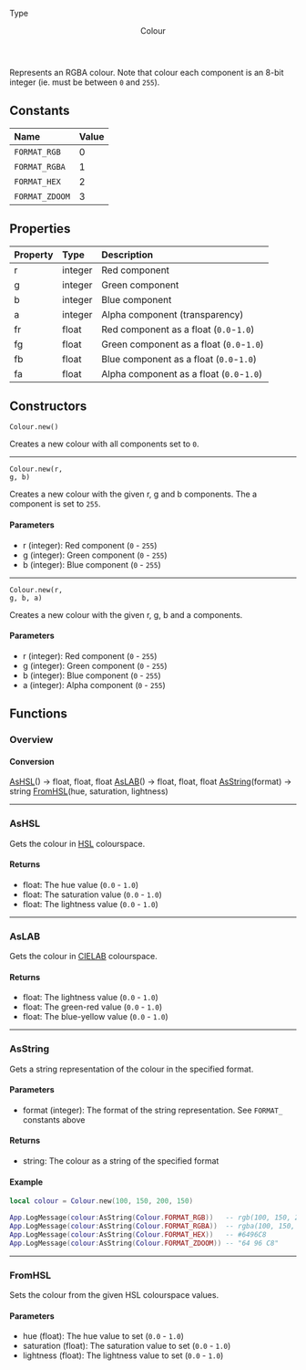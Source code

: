 <subhead>Type</subhead>
<header>Colour</header>

Represents an RGBA colour. Note that colour each component is an 8-bit integer (ie. must be between `0` and `255`).

## Constants

| Name | Value |
|:-----|:------|
`FORMAT_RGB` | 0
`FORMAT_RGBA` | 1
`FORMAT_HEX` | 2
`FORMAT_ZDOOM` | 3

## Properties

| Property | Type | Description |
|:---------|:-----|:------------|
<prop class="rw">r</prop> | <type>integer</type> | Red component
<prop class="rw">g</prop> | <type>integer</type> | Green component
<prop class="rw">b</prop> | <type>integer</type> | Blue component
<prop class="rw">a</prop> | <type>integer</type> | Alpha component (transparency)
<prop class="ro">fr</prop> | <type>float</type> | Red component as a float (`0.0`-`1.0`)
<prop class="ro">fg</prop> | <type>float</type> | Green component as a float (`0.0`-`1.0`)
<prop class="ro">fb</prop> | <type>float</type> | Blue component as a float (`0.0`-`1.0`)
<prop class="ro">fa</prop> | <type>float</type> | Alpha component as a float (`0.0`-`1.0`)

## Constructors

<code><type>Colour</type>.<func>new</func>()</code>

Creates a new colour with all components set to `0`.

---
<code><type>Colour</type>.<func>new</func>(<arg>r</arg>, <arg>g</arg>, <arg>b</arg>)</code>

Creates a new colour with the given <arg>r</arg>, <arg>g</arg> and <arg>b</arg> components. The <prop>a</prop> component is set to `255`.

#### Parameters

* <arg>r</arg> (<type>integer</type>): Red component (`0` - `255`)
* <arg>g</arg> (<type>integer</type>): Green component (`0` - `255`)
* <arg>b</arg> (<type>integer</type>): Blue component (`0` - `255`)

---
<code><type>Colour</type>.<func>new</func>(<arg>r</arg>, <arg>g</arg>, <arg>b</arg>, <arg>a</arg>)</code>

Creates a new colour with the given <arg>r</arg>, <arg>g</arg>, <arg>b</arg> and <arg>a</arg> components.

#### Parameters

* <arg>r</arg> (<type>integer</type>): Red component (`0` - `255`)
* <arg>g</arg> (<type>integer</type>): Green component (`0` - `255`)
* <arg>b</arg> (<type>integer</type>): Blue component (`0` - `255`)
* <arg>a</arg> (<type>integer</type>): Alpha component (`0` - `255`)

## Functions

### Overview

#### Conversion

<fdef>[AsHSL](#ashsl)() -> <type>float</type>, <type>float</type>, <type>float</type></fdef>
<fdef>[AsLAB](#aslab)() -> <type>float</type>, <type>float</type>, <type>float</type></fdef>
<fdef>[AsString](#aslab)(<arg>format</arg>) -> <type>string</type></fdef>
<fdef>[FromHSL](#fromhsl)(<arg>hue</arg>, <arg>saturation</arg>, <arg>lightness</arg>)</fdef>

---
### AsHSL

Gets the colour in [HSL](https://en.wikipedia.org/wiki/HSL_and_HSV) colourspace.

#### Returns

* <type>float</type>: The hue value (`0.0` - `1.0`)
* <type>float</type>: The saturation value (`0.0` - `1.0`)
* <type>float</type>: The lightness value (`0.0` - `1.0`)

---
### AsLAB

Gets the colour in [CIELAB](https://en.wikipedia.org/wiki/CIELAB_color_space) colourspace.

#### Returns

* <type>float</type>: The lightness value (`0.0` - `1.0`)
* <type>float</type>: The green-red value (`0.0` - `1.0`)
* <type>float</type>: The blue-yellow value (`0.0` - `1.0`)

---
### AsString

Gets a string representation of the colour in the specified <arg>format</arg>.

#### Parameters

* <arg>format</arg> (<type>integer</type>): The format of the string representation. See `FORMAT_` constants above

#### Returns

* <type>string</type>: The colour as a string of the specified format

#### Example

```lua
local colour = Colour.new(100, 150, 200, 150)

App.LogMessage(colour:AsString(Colour.FORMAT_RGB))   -- rgb(100, 150, 200)
App.LogMessage(colour:AsString(Colour.FORMAT_RGBA))  -- rgba(100, 150, 200, 150)
App.LogMessage(colour:AsString(Colour.FORMAT_HEX))   -- #6496C8
App.LogMessage(colour:AsString(Colour.FORMAT_ZDOOM)) -- "64 96 C8"
```

---
### FromHSL

Sets the colour from the given HSL colourspace values.

#### Parameters

* <arg>hue</arg> (<type>float</type>): The hue value to set (`0.0` - `1.0`)
* <arg>saturation</arg> (<type>float</type>): The saturation value to set (`0.0` - `1.0`)
* <arg>lightness</arg> (<type>float</type>): The lightness value to set (`0.0` - `1.0`)
